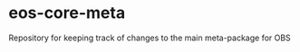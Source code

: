 eos-core-meta
=============

Repository for keeping track of changes to the main meta-package for OBS
